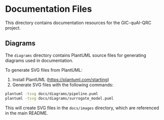# Documentation Files

This directory contains documentation resources for the GIC-quAI-QRC project.

## Diagrams

The `diagrams` directory contains PlantUML source files for generating diagrams used in documentation.

To generate SVG files from PlantUML:

1. Install PlantUML (https://plantuml.com/starting)
2. Generate SVG files with the following commands:

```bash
plantuml -tsvg docs/diagrams/pipeline.puml
plantuml -tsvg docs/diagrams/surrogate_model.puml
```

This will create SVG files in the `docs/images` directory, which are referenced in the main README.
